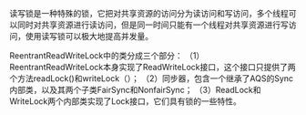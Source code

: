 读写锁是一种特殊的锁，它把对共享资源的访问分为读访问和写访问，多个线程可以同时对共享资源进行读访问，但是同一时间只能有一个线程对共享资源进行写访问，使用读写锁可以极大地提高并发量。

ReentrantReadWriteLock中的类分成三个部分：
（1）ReentrantReadWriteLock本身实现了ReadWriteLock接口，这个接口只提供了两个方法readLock()和writeLock（）；
（2）同步器，包含一个继承了AQS的Sync内部类，以及其两个子类FairSync和NonfairSync；
（3）ReadLock和WriteLock两个内部类实现了Lock接口，它们具有锁的一些特性。




